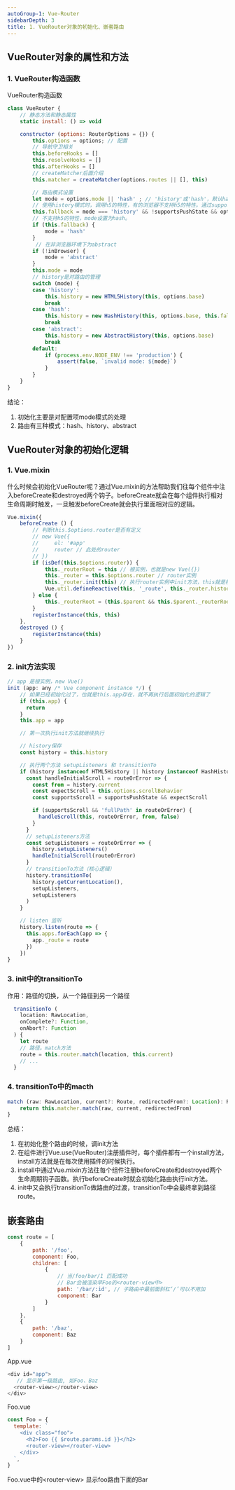 ```yaml
---
autoGroup-1: Vue-Router
sidebarDepth: 3
title: 1. VueRouter对象的初始化、嵌套路由
---
```


## VueRouter对象的属性和方法
### 1. VueRouter构造函数
VueRouter构造函数
```javascript
class VueRouter {
    // 静态方法和静态属性
    static install: () => void

    constructor (options: RouterOptions = {}) {
        this.options = options; // 配置
        // 导航守卫相关
        this.beforeHooks = []
        this.resolveHooks = []
        this.afterHooks = []
        // createMatcher后面介绍
        this.matcher = createMatcher(options.routes || [], this)

        // 路由模式设置
        let mode = options.mode || 'hash' ; // 'history'或'hash'，默认hash模式
        // 使用history模式时，调用h5的特性，有的浏览器不支持h5的特性。通过supportPushState去检查是否支持，不支持为false。options.fallback没有前置设置为false。此时this.fallback为true。
        this.fallback = mode === 'history' && !supportsPushState && options.fallback !== false
        // 不支持h5的特性，mode设置为hash。
        if (this.fallback) {
            mode = 'hash'
        }
         // 在非浏览器环境下为abstract
        if (!inBrowser) {
            mode = 'abstract'
        }
        this.mode = mode
        // history是对路由的管理
        switch (mode) {
        case 'history':
            this.history = new HTML5History(this, options.base)
            break
        case 'hash':
            this.history = new HashHistory(this, options.base, this.fallback)
            break
        case 'abstract':
            this.history = new AbstractHistory(this, options.base)
            break
        default:
            if (process.env.NODE_ENV !== 'production') {
                assert(false, `invalid mode: ${mode}`)
            }
        }
    }
}
```
结论：
1. 初始化主要是对配置项mode模式的处理
2. 路由有三种模式：hash、history、abstract


## VueRouter对象的初始化逻辑

### 1. Vue.mixin
什么时候会初始化VueRouter呢？通过Vue.mixin的方法帮助我们往每个组件中注入beforeCreate和destroyed两个钩子。beforeCreate就会在每个组件执行相对生命周期时触发，一旦触发beforeCreate就会执行里面相对应的逻辑。
```javascript
Vue.mixin({
    beforeCreate () {
        // 判断this.$options.router是否有定义
        // new Vue({
        //     el: '#app'
        //     router // 此处的router
        // })
        if (isDef(this.$options.router)) {
            this._routerRoot = this // 根实例，也就是new Vue({})
            this._router = this.$options.router // router实例
            this._router.init(this) // 执行router实例中init方法，this就是根实例。
            Vue.util.defineReactive(this, '_route', this._router.history.current)
        } else {
            this._routerRoot = (this.$parent && this.$parent._routerRoot) || this
        }
        registerInstance(this, this)
    },
    destroyed () {
        registerInstance(this)
    }
})
```
### 2. init方法实现
```javascript
// app 是根实例，new Vue()
init (app: any /* Vue component instance */) {
    // 如果已经初始化过了，也就是this.app存在，就不再执行后面初始化的逻辑了
    if (this.app) {
      return
    }
    this.app = app

    // 第一次执行init方法就继续执行

    // history保存
    const history = this.history

    // 执行两个方法 setupListeners 和 transitionTo
    if (history instanceof HTML5History || history instanceof HashHistory) {
      const handleInitialScroll = routeOrError => {
        const from = history.current
        const expectScroll = this.options.scrollBehavior
        const supportsScroll = supportsPushState && expectScroll

        if (supportsScroll && 'fullPath' in routeOrError) {
          handleScroll(this, routeOrError, from, false)
        }
      }
      // setupListeners方法
      const setupListeners = routeOrError => {
        history.setupListeners()
        handleInitialScroll(routeOrError)
      }
      // transitionTo方法（核心逻辑）
      history.transitionTo(
        history.getCurrentLocation(),
        setupListeners,
        setupListeners
      )
    }

    // listen 监听
    history.listen(route => {
      this.apps.forEach(app => {
        app._route = route
      })
    })
}
```

### 3. init中的transitionTo
作用：路径的切换，从一个路径到另一个路径
```javascript
  transitionTo (
    location: RawLocation,
    onComplete?: Function,
    onAbort?: Function
  ) {
    let route
    // 路径。match方法
    route = this.router.match(location, this.current)
    // ...
  }
```

### 4. transitionTo中的macth
```javascript
match (raw: RawLocation, current?: Route, redirectedFrom?: Location): Route {
    return this.matcher.match(raw, current, redirectedFrom)
}
```

总结：
1. 在初始化整个路由的时候，调init方法
2. 在组件进行Vue.use(VueRouter)注册插件时，每个插件都有一个install方法，install方法就是在每次使用插件的时候执行。
3. install中通过Vue.mixin方法往每个组件注册beforeCreate和destroyed两个生命周期钩子函数。执行beforeCreate时就会初始化路由执行init方法。
4. init中又会执行transitionTo做路由的过渡，transitionTo中会最终拿到路径route。

## 嵌套路由
```javascript
const route = [
    {
        path: '/foo',
        component: Foo,
        children: [
            {
                // 当/foo/bar/1 匹配成功
                // Bar会被渲染早Foo的<router-view中>
                path: '/bar/:id', // 子路由中最前面斜杠‘/’可以不用加
                component: Bar
            }
        ]
    }, 
    {
        path: '/baz',
        component: Baz
    }
]
```
App.vue
```javascript
<div id="app">
   // 显示第一级路由, 如Foo、Baz
  <router-view></router-view>  
</div>
```
Foo.vue
```javascript
const Foo = {
  template: `
    <div class="foo">
      <h2>Foo {{ $route.params.id }}</h2>
      <router-view></router-view> 
    </div>
  `,
}
```
Foo.vue中的\<router-view></router-view> 显示foo路由下面的Bar
